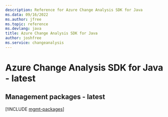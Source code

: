 ```yaml
---
description: Reference for Azure Change Analysis SDK for Java
ms.data: 09/16/2022
ms.author: jfree
ms.topic: reference
ms.devlang: java
title: Azure Change Analysis SDK for Java
author: joshfree
ms.service: changeanalysis
---
```

# Azure Change Analysis SDK for Java - latest

## Management packages - latest
[!INCLUDE [mgmt-packages](change-analysis-mgmt-index.md)]